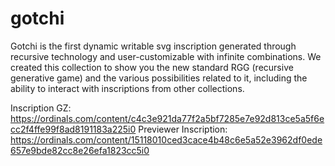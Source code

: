 # gotchi

Gotchi is the first dynamic writable svg inscription generated through recursive technology and user-customizable with infinite combinations.
We created this collection to show you the new standard RGG (recursive generative game) and the various possibilities related to it, including the ability to interact with inscriptions from other collections.

Inscription GZ: https://ordinals.com/content/c4c3e921da77f2a5bf7285e7e92d813ce5a5f6ecc2f4ffe99f8ad8191183a225i0
Previewer Inscription: https://ordinals.com/content/15118010ced3cace4b48c6e5a52e3962df0ede657e9bde82cc8e26efa1823cc5i0